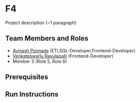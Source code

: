 # F4

Project description (~1 paragraph)

## Team Members and Roles

* [Avinash Ponnada](https://github.com/A835698/CIS641-HW2-PONNADA) (ETl,SQL-Developer,Frontend-Developer)
* [Venkateswarlu Ravulapalli](https://github.com/venkateswarlu9502/CIS641-HW2-Ravulapalli) (Frontend-Developer)
* Member 3 (Role 5, Role 6)

## Prerequisites

## Run Instructions
